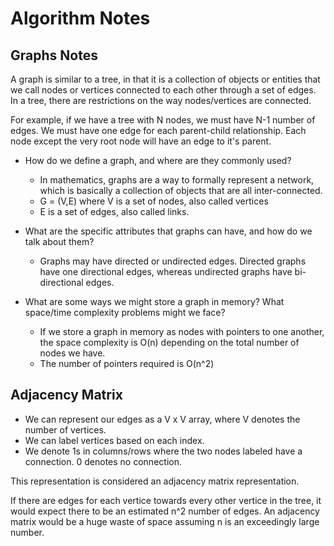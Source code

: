 # Algorithm Notes

## Graphs Notes

A graph is similar to a tree, in that it is a collection of objects or entities that we call nodes or vertices connected to each other through a set of edges. In a tree, there are restrictions on the way nodes/vertices are connected.

For example, if we have a tree with N nodes, we must have N-1 number of edges. We must have one edge for each parent-child relationship. Each node except the very root node will have an edge to it's parent.

* How do we define a graph, and where are they commonly used?
  * In mathematics, graphs are a way to formally represent a network, which is basically a collection of objects that are all inter-connected.
  * G = (V,E) where V is a set of nodes, also called vertices
  * E is a set of edges, also called links.


* What are the specific attributes that graphs can have, and how do we talk about them?
  * Graphs may have directed or undirected edges. Directed graphs have one directional edges, whereas undirected graphs have bi-directional edges.


* What are some ways we might store a graph in memory? What space/time complexity problems might we face?
  * If we store a graph in memory as nodes with pointers to one another, the space complexity is O(n) depending on the total number of nodes we have.
  * The number of pointers required is O(n^2)

## Adjacency Matrix

* We can represent our edges as a V x V array, where V denotes the number of vertices.
* We can label vertices based on each index.
* We denote 1s in columns/rows where the two nodes labeled have a connection. 0 denotes no connection.

This representation is considered an adjacency matrix representation.

If there are edges for each vertice towards every other vertice in the tree, it would expect there to be an estimated n^2 number of edges. An adjacency matrix would be a huge waste of space assuming n is an exceedingly large number.
